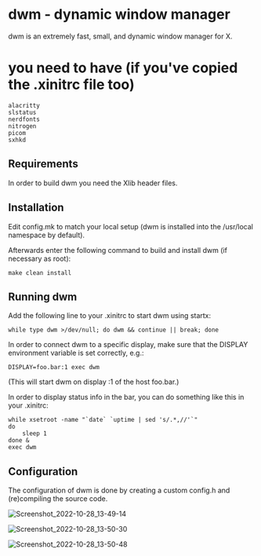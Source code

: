 # dwm - dynamic window manager

dwm is an extremely fast, small, and dynamic window manager for X.

# you need to have (if you've copied the .xinitrc file too)

    alacritty
    slstatus
    nerdfonts
    nitrogen
    picom
    sxhkd

## Requirements

In order to build dwm you need the Xlib header files.

## Installation

Edit config.mk to match your local setup (dwm is installed into the /usr/local
namespace by default).

Afterwards enter the following command to build and install dwm (if necessary as
root):

    make clean install

## Running dwm

Add the following line to your .xinitrc to start dwm using startx:

    while type dwm >/dev/null; do dwm && continue || break; done

In order to connect dwm to a specific display, make sure that the DISPLAY
environment variable is set correctly, e.g.:

    DISPLAY=foo.bar:1 exec dwm

(This will start dwm on display :1 of the host foo.bar.)

In order to display status info in the bar, you can do something like this in
your .xinitrc:

    while xsetroot -name "`date` `uptime | sed 's/.*,//'`"
    do
    	sleep 1
    done &
    exec dwm

## Configuration

The configuration of dwm is done by creating a custom config.h and (re)compiling
the source code.

![Screenshot_2022-10-28_13-49-14](https://user-images.githubusercontent.com/93041325/198539809-2f1c76fc-6787-4f14-b555-fbf6405fbb07.png)

![Screenshot_2022-10-28_13-50-30](https://user-images.githubusercontent.com/93041325/198539844-be45a490-d7bc-41ab-9825-9c1d558fa204.png)

![Screenshot_2022-10-28_13-50-48](https://user-images.githubusercontent.com/93041325/198539863-7ab4b233-7c61-4a78-be9a-c6407e36f873.png)
